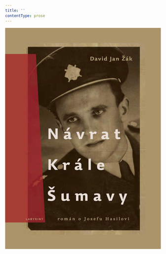 ```yaml
---
title: ''
contentType: prose
---
```


<section>

![obalka_navrat_krale_sumavy.jpg](./resources/obalka_navrat_krale_sum_fmt.jpg)

</section>
